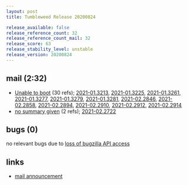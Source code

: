 ```yaml
---
layout: post
title: Tumbleweed Release 20200824

release_available: false
release_reference_count: 32
release_reference_count_mail: 32
release_score: 63
release_stability_level: unstable
release_version: 20200824
---
```


## mail (2:32)

- [Unable to boot](https://lists.opensuse.org/opensuse-factory/2020-08/msg00354.html) (30 refs); [2021-01.3213](https://github.com/boombatower/tumbleweed-review/issues/10), [2021-01.3225](https://github.com/boombatower/tumbleweed-review/issues/10), [2021-01.3261](https://github.com/boombatower/tumbleweed-review/issues/10), [2021-01.3277](https://github.com/boombatower/tumbleweed-review/issues/10), [2021-01.3279](https://github.com/boombatower/tumbleweed-review/issues/10), [2021-01.3281](https://github.com/boombatower/tumbleweed-review/issues/10), [2021-02.2846](https://github.com/boombatower/tumbleweed-review/issues/10), [2021-02.2858](https://github.com/boombatower/tumbleweed-review/issues/10), [2021-02.2894](https://github.com/boombatower/tumbleweed-review/issues/10), [2021-02.2910](https://github.com/boombatower/tumbleweed-review/issues/10), [2021-02.2912](https://github.com/boombatower/tumbleweed-review/issues/10), [2021-02.2914](https://github.com/boombatower/tumbleweed-review/issues/10)
- [no summary given](https://github.com/boombatower/tumbleweed-review/issues/10) (2 refs); [2021-02.2722](https://github.com/boombatower/tumbleweed-review/issues/10)

## bugs (0)

<!--more-->

no relevant bugs due to [loss of bugzilla API access](https://bugzilla.opensuse.org/show_bug.cgi?id=1157722)



## links

- [mail announcement](https://github.com/boombatower/tumbleweed-review/issues/10)
